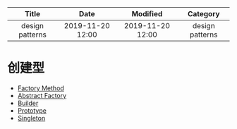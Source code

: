 | Title                | Date             | Modified         | Category          |
|:--------------------:|:----------------:|:----------------:|:-----------------:|
| design patterns      | 2019-11-20 12:00 | 2019-11-20 12:00 | design patterns   |


# 创建型

- [Factory Method](./factory_method.md)
- [Abstract Factory](./abstract_factory.md)
- [Builder](./builder.md)
- [Prototype](./prototype.md)
- [Singleton](./singleton.md)
